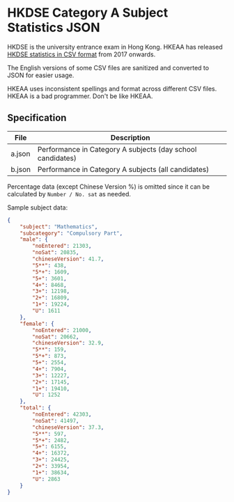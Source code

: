 # HKDSE Category A Subject Statistics JSON
HKDSE is the university entrance exam in Hong Kong.
HKEAA has released [HKDSE statistics in CSV format](https://data.gov.hk/en-datasets/provider/hkeaa)
from 2017 onwards.

The English versions of some CSV files are
sanitized and converted to JSON for easier usage.

HKEAA uses inconsistent spellings and format across different CSV files.
HKEAA is a bad programmer. Don't be like HKEAA.

## Specification
| File | Description |
| --- | --- |
| a.json | Performance in Category A subjects (day school candidates) |
| b.json | Performance in Category A subjects (all candidates) |

Percentage data (except Chinese Version %) is omitted since
it can be calculated by `Number / No. sat` as needed.

Sample subject data:
```json
{
    "subject": "Mathematics",
    "subcategory": "Compulsory Part",
    "male": {
        "noEntered": 21303,
        "noSat": 20835,
        "chineseVersion": 41.7,
        "5**": 438,
        "5*+": 1609,
        "5+": 3601,
        "4+": 8468,
        "3+": 12198,
        "2+": 16809,
        "1+": 19224,
        "U": 1611
    },
    "female": {
        "noEntered": 21000,
        "noSat": 20662,
        "chineseVersion": 32.9,
        "5**": 159,
        "5*+": 873,
        "5+": 2554,
        "4+": 7904,
        "3+": 12227,
        "2+": 17145,
        "1+": 19410,
        "U": 1252
    },
    "total": {
        "noEntered": 42303,
        "noSat": 41497,
        "chineseVersion": 37.3,
        "5**": 597,
        "5*+": 2482,
        "5+": 6155,
        "4+": 16372,
        "3+": 24425,
        "2+": 33954,
        "1+": 38634,
        "U": 2863
    }
}
```
